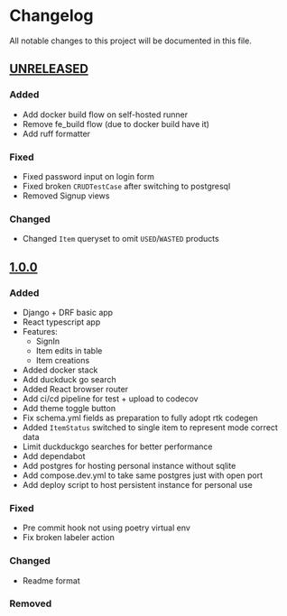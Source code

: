 # Changelog

All notable changes to this project will be documented in this file.

## [UNRELEASED]

### Added

- Add docker build flow on self-hosted runner
- Remove fe_build flow (due to docker build have it)
- Add ruff formatter

### Fixed

- Fixed password input on login form
- Fixed broken `CRUDTestCase` after switching to postgresql
- Removed Signup views

### Changed

- Changed `Item` queryset to omit `USED`/`WASTED` products

## [1.0.0]

### Added

- Django + DRF basic app
- React typescript app
- Features:
  - SignIn
  - Item edits in table
  - Item creations
- Added docker stack
- Add duckduck go search
- Added React browser router
- Add ci/cd pipeline for test + upload to codecov
- Add theme toggle button
- Fix schema.yml fields as preparation to fully adopt rtk codegen
- Added `ItemStatus` switched to single item to represent mode correct data
- Limit duckduckgo searches for better performance
- Add dependabot
- Add postgres for hosting personal instance without sqlite
- Add compose.dev.yml to take same postgres just with open port
- Add deploy script to host persistent instance for personal use

### Fixed

- Pre commit hook not using poetry virtual env
- Fix broken labeler action

### Changed

- Readme format

### Removed

[UNRELEASED]: https://github.com/HomeLabHQ/expiration-tracker
[1.0.0]: https://github.com/HomeLabHQ/expiration-tracker/releases/tag/v1.0.0
